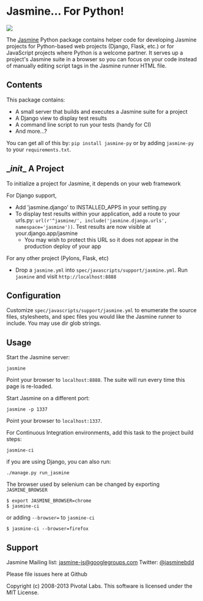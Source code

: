 # Jasmine... For Python!

<a title="Build at Travis CI" href="https://travis-ci.org/pivotal/jasmine-py"><img src="https://api.travis-ci.org/pivotal/jasmine-py.png" /></a>

The [Jasmine](http://github.com/pivotal/jasmine) Python package contains helper code for developing Jasmine projects for Python-based web projects (Django, Flask, etc.) or for JavaScript projects where Python is a welcome partner. It serves up a project's Jasmine suite in a browser so you can focus on your code instead of manually editing script tags in the Jasmine runner HTML file.

## Contents
This package contains:

* A small server that builds and executes a Jasmine suite for a project
* A Django view to display test results
* A command line script to run your tests (handy for CI)
* And more...?

You can get all of this by: `pip install jasmine-py` or by adding `jasmine-py` to your `requirements.txt`.

## \__init__ A Project

To initialize a project for Jasmine, it depends on your web framework

For Django support,

* Add 'jasmine.django' to INSTALLED_APPS in your setting.py
* To display test results within your application, add a route to your urls.py: `url(r'^jasmine/', include('jasmine.django.urls', namespace='jasmine'))`. Test results are now visible at your.django.app/jasmine 
    * You may wish to protect this URL so it does not appear in the production deploy of your app

For any other project (Pylons, Flask, etc)

* Drop a `jasmine.yml` into `spec/javascripts/support/jasmine.yml`. Run `jasmine` and visit `http://localhost:8888`

## Configuration

Customize `spec/javascripts/support/jasmine.yml` to enumerate the source files, stylesheets, and spec files you would like the Jasmine runner to include.
You may use dir glob strings.


## Usage

Start the Jasmine server:

`jasmine`

Point your browser to `localhost:8888`. The suite will run every time this page is re-loaded.

Start Jasmine on a different port:

`jasmine -p 1337`

Point your browser to `localhost:1337`.

For Continuous Integration environments, add this task to the project build steps:

`jasmine-ci`

if you are using Django, you can also run:

`./manage.py run_jasmine`


The browser used by selenium can be changed by exporting `JASMINE_BROWSER` 

    $ export JASMINE_BROWSER=chrome
    $ jasmine-ci

or adding `--browser=` to `jasmine-ci`

    $ jasmine-ci --browser=firefox


## Support

Jasmine Mailing list: [jasmine-js@googlegroups.com](mailto:jasmine-js@googlegroups.com)
Twitter: [@jasminebdd](http://twitter.com/jasminebdd)

Please file issues here at Github

Copyright (c) 2008-2013 Pivotal Labs. This software is licensed under the MIT License.

